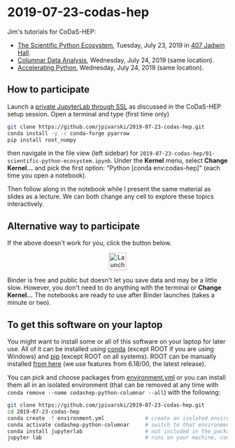 # 2019-07-23-codas-hep

Jim's tutorials for CoDaS-HEP:

   * [The Scientific Python Ecosystem](https://indico.cern.ch/event/814979/timetable/#40-the-scientific-python-ecosy), Tuesday, July 23, 2019 in [407 Jadwin Hall](https://goo.gl/maps/Hy7dUgKgp6eBU1N59).
   * [Columnar Data Analysis](https://indico.cern.ch/event/814979/timetable/#41-columnar-data-analysis), Wednesday, July 24, 2019 (same location).
   * [Accelerating Python](https://indico.cern.ch/event/814979/timetable/#12-accelerating-python), Wednesday, July 24, 2019 (same location).

## How to participate

Launch a [private JupyterLab through SSL](https://ml-front.nautilus.optiputer.net/) as discussed in the CoDaS-HEP setup session. Open a terminal and type (first time only)

```bash
git clone https://github.com/jpivarski/2019-07-23-codas-hep.git
conda install -y -c conda-forge pyarrow
pip install root_numpy
```

then navigate in the file view (left sidebar) for `2019-07-23-codas-hep/01-scientific-python-ecosystem.ipynb`. Under the **Kernel** menu, select **Change Kernel...** and pick the first option: "Python [conda env:codas-hep]" (each time you open a notebook).

Then follow along in the notebook while I present the same material as slides as a lecture. We can both change any cell to explore these topics interactively.

## Alternative way to participate

If the above doesn't work for you, click the button below.

<p align="center">
  <a href="https://mybinder.org/v2/gh/jpivarski/2019-07-23-codas-hep/0.2?urlpath=lab">
    <img src="https://mybinder.org/badge_logo.svg" alt="Launch Binder" height="40">
  </a>
</p>

Binder is free and public but doesn't let you save data and may be a little slow. However, you don't need to do anything with the terminal or **Change Kernel...** The notebooks are ready to use after Binder launches (takes a minute or two).

## To get this software on your laptop

You might want to install some or all of this software on your laptop for later use. All of it can be installed using [conda](https://docs.conda.io/en/latest/miniconda.html) (except ROOT if you are using Windows) and [pip](https://realpython.com/what-is-pip) (except ROOT on all systems). ROOT can be manually installed [from here](https://root.cern/content/release-61800) (we use features from 6.18/00, the latest release).

You can pick and choose packages from [environment.yml](environment.yml) or you can install them all in an isolated environment (that can be removed at any time with `conda remove --name codashep-python-columnar --all`) with the following:

```bash
git clone https://github.com/jpivarski/2019-07-23-codas-hep.git
cd 2019-07-23-codas-hep
conda create -f environment.yml             # create an isolated environment and install everything
conda activate codashep-python-columnar     # switch to that environment (maybe "source activate...")
conda install jupyterlab                    # not included in the package because Binder has it
jupyter lab                                 # runs on your machine, controlled by your web browser
```
